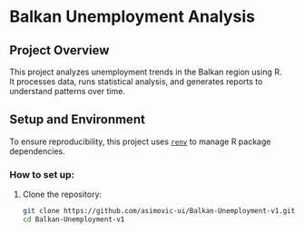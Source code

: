 # Balkan Unemployment Analysis

## Project Overview

This project analyzes unemployment trends in the Balkan region using R.  
It processes data, runs statistical analysis, and generates reports to understand patterns over time.

## Setup and Environment

To ensure reproducibility, this project uses [`renv`](https://rstudio.github.io/renv/) to manage R package dependencies.

### How to set up:

1. Clone the repository:

   ```bash
   git clone https://github.com/asimovic-ui/Balkan-Unemployment-v1.git
   cd Balkan-Unemployment-v1
